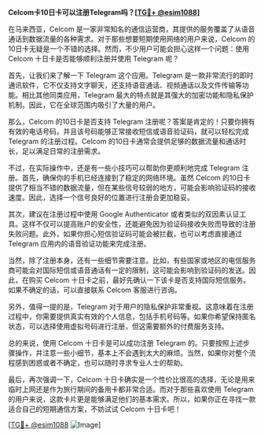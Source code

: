 **Celcom卡10日卡可以注册Telegram吗？[[TG💪+ @esim1088](https://t.me/s/esim1088)]**

在马来西亚，Celcom 是一家非常知名的通信运营商，其提供的服务覆盖了从语音通话到数据流量的各种需求。对于那些想要短期使用网络的用户来说，Celcom 的10日卡无疑是一个不错的选择。然而，不少用户可能会担心这样一个问题：使用 Celcom 十日卡是否能够顺利注册并使用 Telegram 呢？

首先，让我们来了解一下 Telegram 这个应用。Telegram 是一款非常流行的即时通讯软件，它不仅支持文字聊天，还支持语音通话、视频通话以及文件传输等功能。相比其他同类应用，Telegram 最大的特点就是其强大的加密功能和隐私保护机制。因此，它在全球范围内吸引了大量的用户。

那么，Celcom 的10日卡是否支持 Telegram 注册呢？答案是肯定的！只要你拥有有效的电话号码，并且该号码能够正常接收短信或语音验证码，就可以轻松完成 Telegram 的注册过程。Celcom 的10日卡通常会提供足够的数据流量和通话时长，足以满足日常的注册需求。

不过，在实际操作中，还是有一些小技巧可以帮助你更顺利地完成 Telegram 注册。首先，确保你的手机已经连接到了稳定的网络环境。虽然 Celcom 的10日卡提供了相当不错的数据流量，但在某些信号较弱的地方，可能会影响验证码的接收速度。因此，选择一个信号良好的位置进行注册会更加稳妥。

其次，建议在注册过程中使用 Google Authenticator 或者类似的双因素认证工具。这样不仅可以提高账户的安全性，还能避免因为验证码接收失败而导致的注册失败问题。此外，如果你担心短信验证码可能会被拦截，也可以考虑直接通过 Telegram 应用内的语音验证功能来完成注册。

当然，除了注册本身，还有一些细节需要注意。比如，有些国家或地区的电信服务商可能会对国际短信或语音通话有一定的限制，这可能会影响到验证码的发送。因此，在购买 Celcom 十日卡之前，最好先确认一下该卡是否支持国际短信服务。如果不确定的话，可以直接联系 Celcom 客服进行咨询。

另外，值得一提的是，Telegram 对于用户的隐私保护非常重视。这意味着在注册过程中，你需要提供真实有效的个人信息，包括手机号码等。如果你希望保持匿名状态，可以选择使用虚拟号码进行注册，但这需要额外的付费服务支持。

总的来说，使用 Celcom 十日卡是可以成功注册 Telegram 的。只要按照上述步骤操作，并注意一些小细节，基本上不会遇到太大的麻烦。当然，如果你对整个流程感到困惑或者不确定，也可以随时寻求专业人士的帮助。

最后，再次强调一下，Celcom 十日卡确实是一个性价比很高的选择，无论是用来临时上网还是作为旅行期间的备用卡都非常合适。而对于那些喜欢使用 Telegram 的用户来说，这款卡片更是能够满足他们的基本需求。所以，如果你正在寻找一款适合自己的短期通信方案，不妨试试 Celcom 十日卡吧！

[[TG💪+ @esim1088](https://t.me/s/esim1088) ![Image](https://i.postimg.cc/4NQfJmqS/Snipaste-2025-05-13-00-14-12.png)]